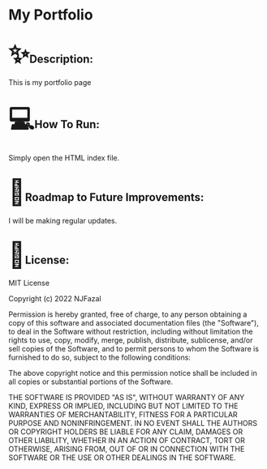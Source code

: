 <!DOCTYPE html>
<html>
    <body>
        <h1>My Portfolio</h1>
        <h2><span style='font-size:50px;'>&#10024;</span>Description:</h2>
        <p>This is my portfolio page</p>
        <h2><span style='font-size:50px;'>&#128187;</span>How To Run:</h2>
        <p>Simply open the HTML index file.</p>
        <h2><span style='font-size:50px;'>&#128679;</span>Roadmap to Future Improvements:</h2>
        <p>I will be making regular updates.</p>
        <h2><span style='font-size:50px;'>&#128220;</span>License:</h2>
<p>MIT License<br /></p> 

<p>Copyright (c) 2022 NJFazal<br /></p>



<p>Permission is hereby granted, free of charge, to any person obtaining a copy
of this software and associated documentation files (the "Software"), to deal
in the Software without restriction, including without limitation the rights
to use, copy, modify, merge, publish, distribute, sublicense, and/or sell
copies of the Software, and to permit persons to whom the Software is
furnished to do so, subject to the following conditions:<br /></p>


<p>The above copyright notice and this permission notice shall be included in all
copies or substantial portions of the Software.<br /></p>

<p>THE SOFTWARE IS PROVIDED "AS IS", WITHOUT WARRANTY OF ANY KIND, EXPRESS OR
IMPLIED, INCLUDING BUT NOT LIMITED TO THE WARRANTIES OF MERCHANTABILITY,
FITNESS FOR A PARTICULAR PURPOSE AND NONINFRINGEMENT. IN NO EVENT SHALL THE
AUTHORS OR COPYRIGHT HOLDERS BE LIABLE FOR ANY CLAIM, DAMAGES OR OTHER
LIABILITY, WHETHER IN AN ACTION OF CONTRACT, TORT OR OTHERWISE, ARISING FROM,
OUT OF OR IN CONNECTION WITH THE SOFTWARE OR THE USE OR OTHER DEALINGS IN THE
SOFTWARE.</p>
    </body>
</html>
